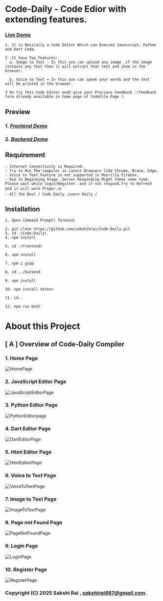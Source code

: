 # Code-Daily - Code Edior with extending features.

 ### **[Live Demo ](https://code-daily-frontend.onrender.com)**
    1. It is Basically a Code Editor Which can Execute Javascript, Python and Dart Code. 

    2 .It have Two Features:
      a. Image to Text - In this you can upload any image .if the image contains any Text then it will extract that text and show in the browser.

      b. Voice to Text = In this you can speak your words and the text will be printed in the browser.
    
    3 Do try this Code Editor andd give your Precious Feedback .(feedback form already available in home page of CodoFile Page ).

 ## Preview 

 ### 1. *[Frontend Demo](https://code-daily-frontend.onrender.com/)*
 ### 2. *[Backend Demo](https://code-daily-backend.onrender.com)*
  
  ## Requirement

    - Internet Connectivity is Required.
    - Try to Run The Compiler in Latest Browsers like Chrome, Brave, Edge.
    - Voice to Text Feature in not supported in Mozrilla Firebox.
    - Due to Beginning Stage ,Server Responding Might takes some time. Please wait while login/Register. and if not respond.Try to Refresh and it will work Proper.👍
    - All the Best / Code Daily ,Learn Daily /

  ## Installation 
    1. Open Command Prompt\ Terminal

    2. git clone https://github.com/sakshikrai/Code-Daily.git
    3. cd .\Code-Daily\
    4. npm install

    5. cd .\frontend\

    6. npm install

    7. npm i gsap

    8. cd ../backend

    9. npm install

    10. npm install dotenv

    11. cd..

    12. npm run both

# About this Project

## [ A ] Overview of Code-Daily Compiler 
  <!-- ![Overview](./images/overview.png) -->
  ### 1. Home Page
  ![HomePage](./documentation/Project%20Assets/HomePage.PNG)

  ### 2. JavaScript Editor Page
  ![JavaScriptEditorPage](./documentation/Project%20Assets/JavascriptEditorPage.PNG)

  ### 3. Python Editor Page
  ![PythonEditorpage](./documentation/Project%20Assets/PythonEditorPage.PNG)

  ### 4. Dart Editor Page
  ![DartEditorPage](./documentation/Project%20Assets/DartPage.PNG)

  ### 5. Html Editor Page
  ![HtmlEditorPage](./documentation/Project%20Assets/htmlPage.PNG)

  ### 6. Voice to Text Page
  ![VoiceToTextPage](./documentation/Project%20Assets/Image2TextPage.PNG)

  ### 7. Image to Text Page
  ![ImageToTextPage](./documentation/Project%20Assets/Voice2TextPage.PNG)

  ### 8. Page not Found Page
  ![PageNotFoundPage](./documentation/Project%20Assets/PagenotfoundPage.PNG)

  ### 9. Login Page
  ![LoginPage](./documentation/Project%20Assets/LoginPage.PNG)

  ### 10. Register Page
  ![RegisterPage](./documentation/Project%20Assets/RegisterPage.PNG)




### Copyright (C) 2025 **Sakshi Rai** , *sakshirai887@gmail.com*.
